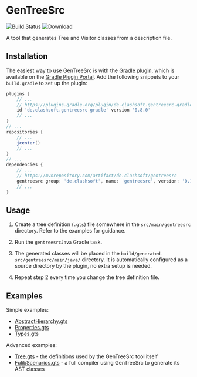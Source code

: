 # GenTreeSrc

[![Build Status](https://travis-ci.org/Clashsoft/GenTreeSrc.svg?branch=master)](https://travis-ci.org/Clashsoft/GenTreeSrc)
[![Download](https://api.bintray.com/packages/clashsoft/maven/gentreesrc/images/download.svg)](https://bintray.com/clashsoft/maven/gentreesrc/_latestVersion)

A tool that generates Tree and Visitor classes from a description file.

## Installation

The easiest way to use GenTreeSrc is with the [Gradle plugin](https://github.com/Clashsoft/GenTreeSrc-Gradle),
which is available on the [Gradle Plugin Portal](https://plugins.gradle.org/plugin/de.clashsoft.gentreesrc-gradle).
Add the following snippets to your `build.gradle` to set up the plugin:

```groovy
plugins {
	// ...
	// https://plugins.gradle.org/plugin/de.clashsoft.gentreesrc-gradle
	id 'de.clashsoft.gentreesrc-gradle' version '0.8.0'
	// ...
}
// ...
repositories {
	// ...
	jcenter()
	// ...
}
// ...
dependencies {
	// ...
	// https://mvnrepository.com/artifact/de.clashsoft/gentreesrc
	gentreesrc group: 'de.clashsoft', name: 'gentreesrc', version: '0.10.1'
	// ...
}
```

## Usage

1. Create a tree definition (`.gts`) file somewhere in the `src/main/gentreesrc` directory.
   Refer to the examples for guidance.
   
2. Run the `gentreesrcJava` Gradle task.
   
3. The generated classes will be placed in the `build/generated-src/gentreesrc/main/java/` directory.
   It is automatically configured as a source directory by the plugin, no extra setup is needed.

4. Repeat step 2 every time you change the tree definition file.

## Examples

Simple examples:

- [AbstractHierarchy.gts](src/test/gentreesrc/AbstractHierarchy.gts)
- [Properties.gts](src/test/gentreesrc/Properties.gts)
- [Types.gts](src/test/gentreesrc/Types.gts)

Advanced examples:

- [Tree.gts](src/main/gentreesrc/Tree.gts) - the definitions used by the GenTreeSrc tool itself
- [FulibScenarios.gts](https://github.com/fujaba/fulibScenarios/blob/master/src/main/gentreesrc/FulibScenarios.gts) - a full compiler using GenTreeSrc to generate its AST classes
